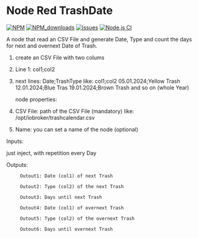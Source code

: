 # Node Red TrashDate

[![NPM](https://img.shields.io/npm/v/node-red-trashdate)](https://www.npmjs.com/package/node-red-trashdate)
[![NPM_downloads](https://img.shields.io/npm/dm/node-red-trashdate)](https://www.npmjs.com/package/node-red-trashdate)
[![issues](https://img.shields.io/github/issues/mariuslang/node-red-trashdate)](https://github.com/MariusLang/node-red-trashdate/issues)
[![Node.js CI](https://github.com/MariusLang/node-red-trashdate/actions/workflows/test.yml/badge.svg)](https://github.com/MariusLang/node-red-trashdate/actions/workflows/test.yml)


A node that read an CSV File and generate Date, Type and count the days for next and overnext Date of Trash.</p>

1. create an CSV File with two colums</li>
2. Line 1:  col1;col2 </li>
3. next lines:  Date;TrashType
         like: col1;col2
               05.01.2024;Yellow Trash
               12.01.2024;Blue Tras
               19.01.2024;Brown Trash
               and so on (whole Year)

    node properties:
1. CSV File: path of the CSV File (mandatory)
       like: /opt/iobroker/trashcalendar.csv
2. Name: you can set a name of the node (optional)
 
Inputs:

   just inject, with repetition every Day</li>            

Outputs:

         Outout1: Date (col1) of next Trash
         
         Outout2: Type (col2) of the next Trash
         
         Outout3: Days until next Trash
         
         Outout4: Date (col1) of overnext Trash
         
         Outout5: Type (col2) of the overnext Trash
         
         Outout6: Days until overnext Trash   
    



